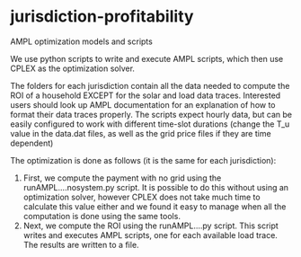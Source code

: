 # jurisdiction-profitability
AMPL optimization models and scripts

We use python scripts to write and execute AMPL scripts, which then use CPLEX as the optimization solver.

The folders for each jurisdiction contain all the data needed to compute the ROI of a household EXCEPT for the solar and load data traces. Interested users should look up AMPL documentation for an explanation of how to format their data traces properly. The scripts expect hourly data, but can be easily configured to work with different time-slot durations (change the T_u value in the data.dat files, as well as the grid price files if they are time dependent)

The optimization is done as follows (it is the same for each jurisdiction):
1. First, we compute the payment with no grid using the runAMPL....nosystem.py script. It is possible to do this without using an optimization solver, however CPLEX does not take much time to calculate this value either and we found it easy to manage when all the computation is done using the same tools.
2. Next, we compute the ROI using the runAMPL....py script. This script writes and executes AMPL scripts, one for each available load trace. The results are written to a file.
